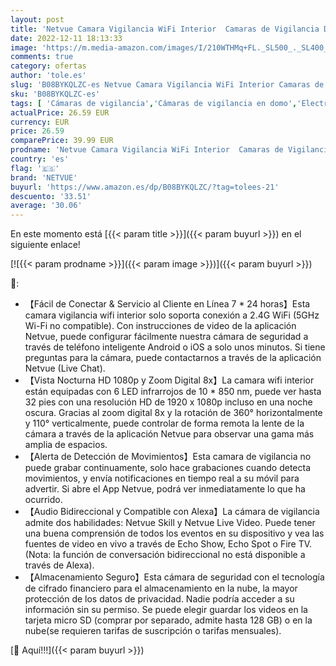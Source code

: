 ```yaml
---
layout: post
title: 'Netvue Camara Vigilancia WiFi Interior  Camaras de Vigilancia Domicilio WiFi 1080P  Camara Vigilancia Bebe Vista 360° Visión Nocturna  Detección de Movimiento  Audio Bidireccional Compatible con Alexa'
date: 2022-12-11 18:13:33
image: 'https://m.media-amazon.com/images/I/210WTHMq+FL._SL500_._SL400_.jpg'
comments: true
category: ofertas
author: 'tole.es'
slug: 'B08BYKQLZC-es Netvue Camara Vigilancia WiFi Interior Camaras de...'
sku: 'B08BYKQLZC-es'
tags: [ 'Cámaras de vigilancia','Cámaras de vigilancia en domo','Electrónica','Fotografía y videocámaras','bebe','netvue','🇪🇸', ]
actualPrice: 26.59 EUR
currency: EUR
price: 26.59
comparePrice: 39.99 EUR
prodname: 'Netvue Camara Vigilancia WiFi Interior  Camaras de Vigilancia Domicilio WiFi 1080P  Camara Vigilancia Bebe Vista 360° Visión Nocturna  Detección de Movimiento  Audio Bidireccional Compatible con Alexa'
country: 'es'
flag: '🇪🇸'
brand: 'NETVUE'
buyurl: 'https://www.amazon.es/dp/B08BYKQLZC/?tag=tolees-21'
descuento: '33.51'
average: '30.06'
---
```


En este momento está [{{< param title >}}]({{< param buyurl >}}) en el siguiente enlace!

[![{{< param prodname >}}]({{< param image >}})]({{< param buyurl >}})

🔎:

- 【Fácil de Conectar & Servicio al Cliente en Línea 7 * 24 horas】Esta camara vigilancia wifi interior solo soporta conexión a 2.4G WiFi (5GHz Wi-Fi no compatible). Con instrucciones de video de la aplicación Netvue, puede configurar fácilmente nuestra cámara de seguridad a través de teléfono inteligente Android o iOS a solo unos minutos. Si tiene preguntas para la cámara, puede contactarnos a través de la aplicación Netvue (Live Chat).
- 【Vista Nocturna HD 1080p y Zoom Digital 8x】La camara wifi interior están equipadas con 6 LED infrarrojos de 10 * 850 nm, puede ver hasta 32 pies con una resolución HD de 1920 x 1080p incluso en una noche oscura. Gracias al zoom digital 8x y la rotación de 360° horizontalmente y 110° verticalmente, puede controlar de forma remota la lente de la cámara a través de la aplicación Netvue para observar una gama más amplia de espacios.
- 【Alerta de Detección de Movimientos】Esta camara de vigilancia no puede grabar continuamente, solo hace grabaciones cuando detecta movimientos, y envía notificaciones en tiempo real a su móvil para advertir. Si abre el App Netvue, podrá ver inmediatamente lo que ha ocurrido.
- 【Audio Bidireccional y Compatible con Alexa】La cámara de vigilancia admite dos habilidades: Netvue Skill y Netvue Live Video. Puede tener una buena comprensión de todos los eventos en su dispositivo y vea las fuentes de video en vivo a través de Echo Show, Echo Spot o Fire TV. (Nota: la función de conversación bidireccional no está disponible a través de Alexa).
- 【Almacenamiento Seguro】Esta cámara de seguridad con el tecnología de cifrado financiero para el almacenamiento en la nube, la mayor protección de los datos de privacidad. Nadie podría acceder a su información sin su permiso. Se puede elegir guardar los videos en la tarjeta micro SD (comprar por separado, admite hasta 128 GB) o en la nube(se requieren tarifas de suscripción o tarifas mensuales).

[🛒 Aquí!!!]({{< param buyurl >}})
